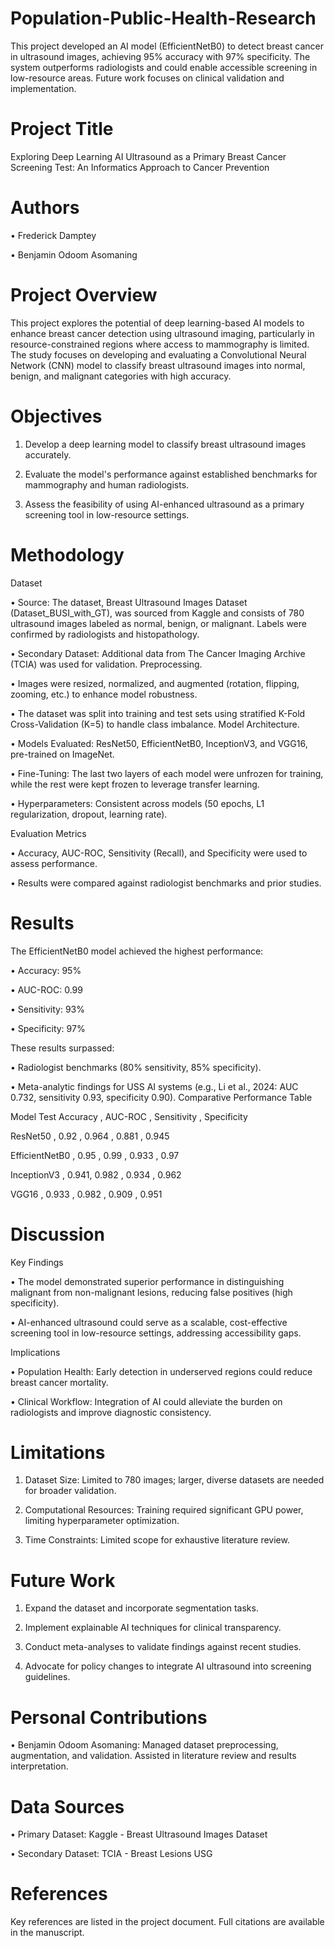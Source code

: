 # Population-Public-Health-Research
This project developed an AI model (EfficientNetB0) to detect breast cancer in ultrasound images, achieving 95% accuracy with 97% specificity. The system outperforms radiologists and could enable accessible screening in low-resource areas. Future work focuses on clinical validation and implementation.


# Project Title
Exploring Deep Learning AI Ultrasound as a Primary Breast Cancer Screening Test: An Informatics Approach to Cancer Prevention

# Authors
•	Frederick Damptey

•	Benjamin Odoom Asomaning

# Project Overview
This project explores the potential of deep learning-based AI models to enhance breast cancer detection using ultrasound imaging, particularly in resource-constrained regions where access to mammography is limited. The study focuses on developing and evaluating a Convolutional Neural Network (CNN) model to classify breast ultrasound images into normal, benign, and malignant categories with high accuracy.

# Objectives

1.	Develop a deep learning model to classify breast ultrasound images accurately.
   
3.	Evaluate the model's performance against established benchmarks for mammography and human radiologists.
   
5.	Assess the feasibility of using AI-enhanced ultrasound as a primary screening tool in low-resource settings.

# Methodology
Dataset

•	Source: The dataset, Breast Ultrasound Images Dataset (Dataset_BUSI_with_GT), was sourced from Kaggle and consists of 780 ultrasound images labeled as normal, benign, or malignant. Labels were confirmed by radiologists and histopathology.

•	Secondary Dataset: Additional data from The Cancer Imaging Archive (TCIA) was used for validation.
Preprocessing.

•	Images were resized, normalized, and augmented (rotation, flipping, zooming, etc.) to enhance model robustness.

•	The dataset was split into training and test sets using stratified K-Fold Cross-Validation (K=5) to handle class imbalance.
Model Architecture.

•	Models Evaluated: ResNet50, EfficientNetB0, InceptionV3, and VGG16, pre-trained on ImageNet.

•	Fine-Tuning: The last two layers of each model were unfrozen for training, while the rest were kept frozen to leverage transfer learning.

•	Hyperparameters: Consistent across models (50 epochs, L1 regularization, dropout, learning rate).

Evaluation Metrics

•	Accuracy, AUC-ROC, Sensitivity (Recall), and Specificity were used to assess performance.

•	Results were compared against radiologist benchmarks and prior studies.

# Results

The EfficientNetB0 model achieved the highest performance:

•	Accuracy: 95%

•	AUC-ROC: 0.99

•	Sensitivity: 93%

•	Specificity: 97%

These results surpassed:

•	Radiologist benchmarks (80% sensitivity, 85% specificity).

•	Meta-analytic findings for USS AI systems (e.g., Li et al., 2024: AUC 0.732, sensitivity 0.93, specificity 0.90).
Comparative Performance Table

Model	Test Accuracy ,	AUC-ROC ,	Sensitivity ,	Specificity

ResNet50 ,	0.92 ,	0.964 ,	0.881 ,	0.945

EfficientNetB0 ,	0.95 ,	0.99 ,	0.933 ,	0.97

InceptionV3 ,	0.941,	0.982 ,	0.934 ,	0.962

VGG16 ,	0.933 ,	0.982 ,	0.909 ,	0.951

# Discussion

Key Findings

•	The model demonstrated superior performance in distinguishing malignant from non-malignant lesions, reducing false positives (high specificity).

•	AI-enhanced ultrasound could serve as a scalable, cost-effective screening tool in low-resource settings, addressing accessibility gaps.

Implications

•	Population Health: Early detection in underserved regions could reduce breast cancer mortality.

•	Clinical Workflow: Integration of AI could alleviate the burden on radiologists and improve diagnostic consistency.

# Limitations

1.	Dataset Size: Limited to 780 images; larger, diverse datasets are needed for broader validation.
   
3.	Computational Resources: Training required significant GPU power, limiting hyperparameter optimization.
   
5.	Time Constraints: Limited scope for exhaustive literature review.

# Future Work
1.	Expand the dataset and incorporate segmentation tasks.
   
3.	Implement explainable AI techniques for clinical transparency.
   
5.	Conduct meta-analyses to validate findings against recent studies.
   
7.	Advocate for policy changes to integrate AI ultrasound into screening guidelines.

# Personal Contributions

•	Benjamin Odoom Asomaning: Managed dataset preprocessing, augmentation, and validation. Assisted in literature review and results interpretation.

# Data Sources

•	Primary Dataset: Kaggle - Breast Ultrasound Images Dataset

•	Secondary Dataset: TCIA - Breast Lesions USG

# References

Key references are listed in the project document. Full citations are available in the manuscript.

